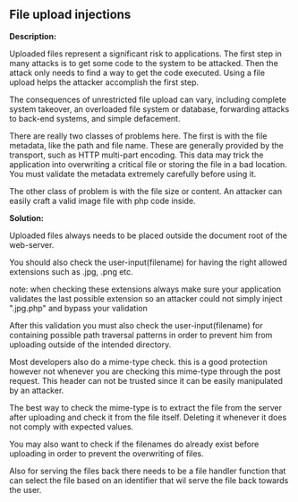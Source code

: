 
File upload injections
-------

**Description:**

Uploaded files represent a significant risk to applications. 
The first step in many attacks is to get some code to the system to be attacked. 
Then the attack only needs to find a way to get the code executed. Using a file upload 
helps the attacker accomplish the first step.

The consequences of unrestricted file upload can vary, including complete system takeover, 
an overloaded file system or database, forwarding attacks to back-end systems, and simple 
defacement. 

There are really two classes of problems here. 
The first is with the file metadata, like the path and file name. 
These are generally provided by the transport, such as HTTP multi-part encoding. 
This data may trick the application into overwriting a critical file or storing the file 
in a bad location. You must validate the metadata extremely carefully before using it.

The other class of problem is with the file size or content. 
An attacker can easily craft a valid image file with php code inside. 


**Solution:**

Uploaded files always needs to be placed outside the document root of the web-server. 

You should also check the user-input(filename) for having the right 
allowed extensions such as .jpg, .png etc.

note: when checking these extensions always make sure your application validates the last
possible extension so an attacker could not simply inject ".jpg.php" and bypass your
validation

After this validation you must also check the user-input(filename) for containing possible 
path traversal patterns in order to prevent him from uploading outside of 
the intended directory.

Most developers also do a mime-type check. this is a good protection however not 
whenever you are checking this mime-type through the post request. This header can not be
trusted since it can be easily manipulated by an attacker. 

The best way to check the mime-type
is to extract the file from the server after uploading and check it from the file itself.
Deleting it whenever it does not comply with expected values.

You may also want to check if the filenames do already exist before uploading in order to 
prevent the overwriting of files.

Also for serving the files back there needs to be a file handler function that can select 
the file based on an identifier that wil serve the file back towards the user.

	

